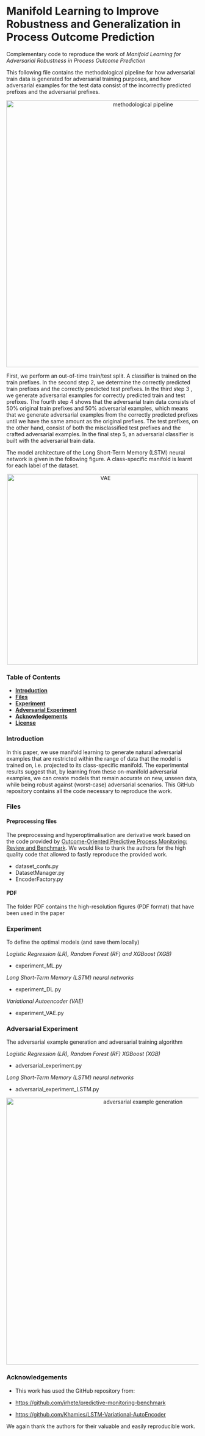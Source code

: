 # Manifold Learning to Improve Robustness and Generalization in Process Outcome Prediction

Complementary code to reproduce the work of *Manifold Learning for Adversarial Robustness in Process Outcome Prediction*

This following file contains the methodological pipeline for how adversarial train data is generated for adversarial training purposes, and how adversarial examples for the test data consist of the incorrectly predicted prefixes and the adversarial prefixes.

<p align="center">
<img width="700" alt="methodological pipeline" src="https://github.com/AlexanderPaulStevens/Manifold-Learning-for-Adversarial-Robustness-in-Predictive-Process-Monitoring/assets/75080516/23a0ef5c-56d5-4c4a-bdae-414584243386">
</p>

First, we perform an out-of-time train/test split. A classifier is trained on the train prefixes. In the second step 2, we determine the correctly predicted train prefixes and the correctly predicted test prefixes. In the third step 3 , we generate adversarial examples for correctly predicted train and test prefixes. The fourth step 4 shows that the adversarial train data consists of 50% original train prefixes and 50% adversarial examples, which means that we generate adversarial examples from the correctly predicted prefixes until we have the same amount as the original prefixes. The test prefixes, on the other hand, consist of both the misclassified test prefixes and the crafted adversarial examples. In the final step 5, an adversarial classifier is built with the adversarial train data.

The model architecture of the Long Short-Term Memory (LSTM) neural network is given in the following figure. A class-specific manifold is learnt for each label of the dataset.

<p align="center">
<img width="500" alt="VAE" src="https://github.com/AlexanderPaulStevens/Manifold-Learning-for-Adversarial-Robustness-in-Predictive-Process-Monitoring/assets/75080516/3c7a8cbf-1c82-414f-886c-3834c0f0f563">
</p>

### Table of Contents

- **[Introduction](#Introduction)**
- **[Files](#Files)**
- **[**Experiment**](#Experiment)**
- **[**Adversarial Experiment**](#AdversarialExperiment)**
- **[Acknowledgements](#Acknowledgements)**
- **[License](#License)** 

### Introduction

In this paper, we use manifold learning to generate natural adversarial examples that are restricted within the range of data that the model is trained on, i.e. projected to its class-specific manifold. The experimental results suggest that, by learning from these on-manifold adversarial examples,  we can create models that remain accurate on new, unseen data, while being robust against (worst-case) adversarial scenarios. This GitHub repository contains all the code necessary to reproduce the work.

### Files

#### Preprocessing files

The preprocessing and hyperoptimalisation are derivative work based on the code provided by [Outcome-Oriented Predictive Process Monitoring: Review and Benchmark](https://github.com/irhete/predictive-monitoring-benchmark).
We would like to thank the authors for the high quality code that allowed to fastly reproduce the provided work.
- dataset_confs.py
- DatasetManager.py
- EncoderFactory.py

#### PDF
The folder PDF contains the high-resolution figures (PDF format) that have been used in the paper

### Experiment 
To define the optimal models (and save them locally)

*Logistic Regression (LR), Random Forest (RF) and XGBoost (XGB)*
- experiment_ML.py

*Long Short-Term Memory (LSTM) neural networks*
- experiment_DL.py

*Variational Autoencoder (VAE)*
- experiment_VAE.py

### Adversarial Experiment
The adversarial example generation and adversarial training algorithm

*Logistic Regression (LR), Random Forest (RF) XGBoost (XGB)*
- adversarial_experiment.py

*Long Short-Term Memory (LSTM) neural networks*
- adversarial_experiment_LSTM.py

<p align="center">
<img width="700" alt="adversarial example generation" src="https://github.com/AlexanderPaulStevens/Manifold-Learning-for-Adversarial-Robustness-in-Predictive-Process-Monitoring/assets/75080516/3a7b8d66-9c8c-4fac-a92f-a0d10c2afc2d">
</p>

### Acknowledgements

- This work has used the GitHub repository from:

- https://github.com/irhete/predictive-monitoring-benchmark
- https://github.com/Khamies/LSTM-Variational-AutoEncoder

We again thank the authors for their valuable and easily reproducible work.
